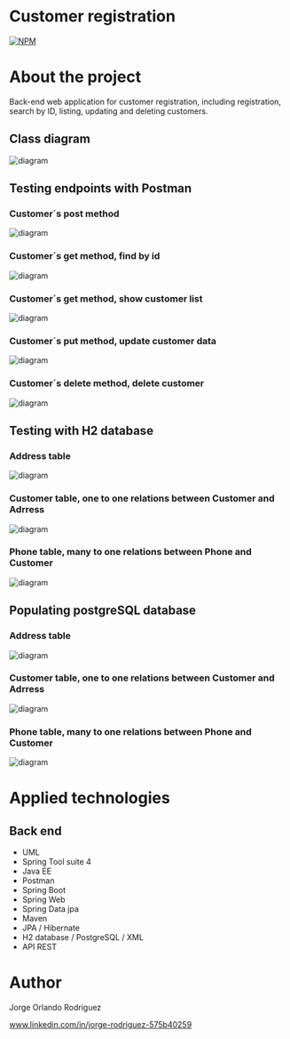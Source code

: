 # Customer registration

[![NPM](https://img.shields.io/npm/l/react)](https://github.com/jororlando-81/CustomerRegistration-API-REST/blob/main/LICENSE) 


# About the project

Back-end web application for customer registration, including registration, search by ID, listing, updating and deleting customers.


## Class diagram

![diagram](https://github.com/jororlando-81/assets/blob/main/Classes%20diagram.drawio.png)


## Testing endpoints with Postman


###  Customer´s post method

![diagram](https://github.com/jororlando-81/assets/blob/main/Post%20Customer.png)

###  Customer´s get method, find by id

![diagram](https://github.com/jororlando-81/assets/blob/main/CustomerById.png)

###  Customer´s get method, show customer list

![diagram](https://github.com/jororlando-81/assets/blob/main/CustomerList.png)

###  Customer´s put method, update customer data

![diagram](https://github.com/jororlando-81/assets/blob/main/CustomerUpdate.png)

###  Customer´s delete method, delete customer 

![diagram](https://github.com/jororlando-81/assets/blob/main/deleteCustomer.png)


## Testing with H2 database


###  Address table

![diagram](https://github.com/jororlando-81/assets/blob/main/addressH2.png)

###  Customer table, one to one relations between Customer and Adrress

![diagram](https://github.com/jororlando-81/assets/blob/main/CustomerH2.png)

###  Phone table, many to one relations between Phone and Customer

![diagram](https://github.com/jororlando-81/assets/blob/main/phone%20h2.png)


## Populating postgreSQL database


###  Address table

![diagram](https://github.com/jororlando-81/assets/blob/main/PostgreSQLaddess.png)

###  Customer table, one to one relations between Customer and Adrress

![diagram](https://github.com/jororlando-81/assets/blob/main/PostgreSQLcustomer.png)

###  Phone table, many to one relations between Phone and Customer

![diagram](https://github.com/jororlando-81/assets/blob/main/PostgreSQLphones.png)

# Applied technologies

## Back end

- UML
- Spring Tool suite 4
- Java EE
- Postman
- Spring Boot
- Spring Web 
- Spring Data jpa
- Maven
- JPA / Hibernate
- H2 database / PostgreSQL / XML
- API REST

# Author

Jorge Orlando Rodriguez

www.linkedin.com/in/jorge-rodriguez-575b40259

